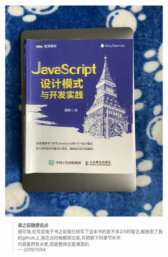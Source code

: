 ![JavaScript设计模式与实战.jpg](../public/cover-img/2.jpg#coverimg)

>**读之前随便说点**  
很可惜,在写这电子书之前我已经写了这本书的差不多2/5的笔记,都放到了我的github上,我花点时候都转过来,并把剩下的章节补齐.  
内容虽然有点老,但是整体还是满意的.  
---2019/11/04